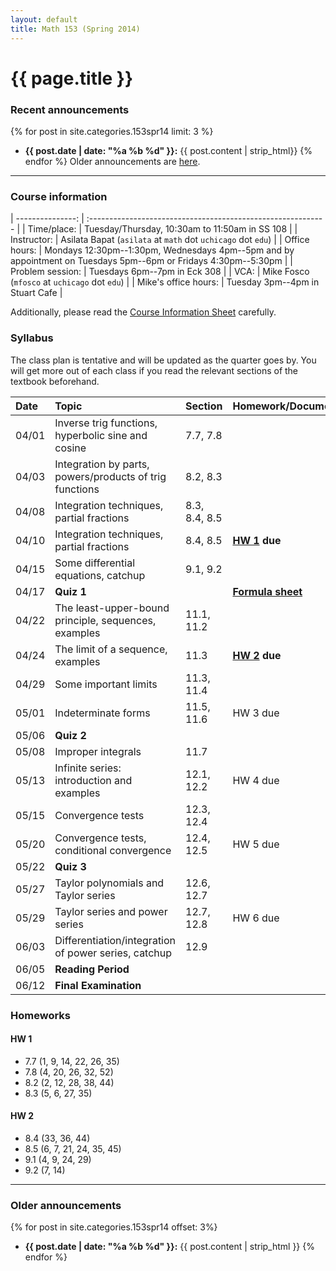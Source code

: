 ```yaml
---
layout: default
title: Math 153 (Spring 2014)
---
```


# {{ page.title }}

### Recent announcements
{% for post in site.categories.153spr14 limit: 3 %}
* **{{ post.date | date: "%a %b %d" }}:** {{ post.content | strip_html}}
{% endfor %}
Older announcements are [here](#older-announcements).

----

### Course information
<div class="infotable">

| ---------------:     | :-----------------------------------------------------------                                                   |
| Time/place:          | Tuesday/Thursday, 10:30am to 11:50am in SS 108                                                                 |
| Instructor:          | Asilata Bapat (`asilata` at `math` dot `uchicago` dot `edu`)                                                   |
| Office hours:        | Mondays 12:30pm--1:30pm, Wednesdays 4pm--5pm and by appointment on Tuesdays 5pm--6pm or Fridays 4:30pm--5:30pm |
| Problem session:     | Tuesdays 6pm--7pm in Eck 308                                                                                   |
| VCA:                 | Mike Fosco (`mfosco` at `uchicago` dot `edu`)                                                                  |
| Mike's office hours: | Tuesday 3pm--4pm in Stuart Cafe                                                                                |

</div>

Additionally, please read the [Course Information Sheet](courseinformationsheet.pdf) carefully.

### Syllabus
The class plan is tentative and will be updated as the quarter goes by. You will get more out of each class if you read the relevant sections of the textbook beforehand.

<div class="classplan">

| Date  | Topic                                                   | Section       | Homework/Documents      |
| :---  | :---                                                    | :---          | :---                    |
| 04/01 | Inverse trig functions, hyperbolic sine and cosine      | 7.7, 7.8      |                         |
| 04/03 | Integration by parts, powers/products of trig functions | 8.2, 8.3      |                         |
| 04/08 | Integration techniques, partial fractions               | 8.3, 8.4, 8.5 |                         |
| 04/10 | Integration techniques, partial fractions               | 8.4, 8.5      | **[HW 1](#hw-1) due**   |
| 04/15 | Some differential equations, catchup                    | 9.1, 9.2      |                         |
| 04/17 | **Quiz 1**                                              |               | **[Formula sheet][f1]** |
| 04/22 | The least-upper-bound principle, sequences, examples    | 11.1, 11.2    |                         |
| 04/24 | The limit of a sequence, examples                       | 11.3          | **[HW 2](#hw-2) due**   |
| 04/29 | Some important limits                                   | 11.3, 11.4    |                         |
| 05/01 | Indeterminate forms                                     | 11.5, 11.6    | HW 3 due                |
| 05/06 | **Quiz 2**                                              |               |                         |
| 05/08 | Improper integrals                                      | 11.7          |                         |
| 05/13 | Infinite series: introduction and examples              | 12.1, 12.2    | HW 4 due                |
| 05/15 | Convergence tests                                       | 12.3, 12.4    |                         |
| 05/20 | Convergence tests, conditional convergence              | 12.4, 12.5    | HW 5 due                |
| 05/22 | **Quiz 3**                                              |               |                         |
| 05/27 | Taylor polynomials and Taylor series                    | 12.6, 12.7    |                         |
| 05/29 | Taylor series and power series                          | 12.7, 12.8    | HW 6 due                |
| 06/03 | Differentiation/integration of power series, catchup    | 12.9          |                         |
| 06/05 | **Reading Period**                                      |               |                         |
| 06/12 | **Final Examination**                                   |               |                         |

[f1]: quiz1formulasheet.pdf

</div>

### Homeworks

#### HW 1
* 7.7 (1, 9, 14, 22, 26, 35)
* 7.8 (4, 20, 26, 32, 52)
* 8.2 (2, 12, 28, 38, 44)
* 8.3 (5, 6, 27, 35)

#### HW 2
* 8.4 (33, 36, 44)
* 8.5 (6, 7, 21, 24, 35, 45)
* 9.1 (4, 9, 24, 29)
* 9.2 (7, 14)

----
### Older announcements
{% for post in site.categories.153spr14 offset: 3%}
* **{{ post.date | date: "%a %b %d" }}:** {{ post.content | strip_html }}
{% endfor %}



